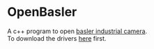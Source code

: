 # OpenBasler 
A c++ program to open [basler industrial camera](https://www.baslerweb.com/en/).  
To download the drivers [here](https://www.baslerweb.com/en/sales-support/downloads/software-downloads/) first.

